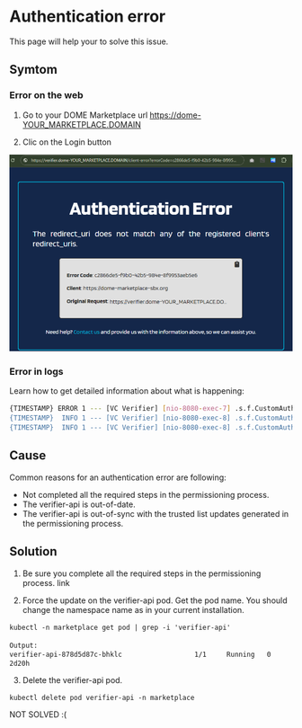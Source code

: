 # Authentication error
This page will help your to solve this issue.

## Symtom

### Error on the web

1. Go to your DOME Marketplace url https://dome-YOUR_MARKETPLACE.DOMAIN

2. Clic on the Login button 

![Verifier authentication error](./verifier-authentication-error.png)

### Error in logs
Learn how to get detailed information about what is happening:

```bash
{TIMESTAMP} ERROR 1 --- [VC Verifier] [nio-8080-exec-7] .s.f.CustomAuthorizationRequestConverter : {UUID_ERROR_CODE} - The redirect_uri does not match any of the registered client's redirect_uris.
{TIMESTAMP}  INFO 1 --- [VC Verifier] [nio-8080-exec-8] .s.f.CustomAuthorizationRequestConverter : CustomAuthorizationRequestConverter.convert
{TIMESTAMP}  INFO 1 --- [VC Verifier] [nio-8080-exec-8] .s.f.CustomAuthorizationRequestConverter : Retrieving JWT from request_uri: https://dome-YOUR_MARKETPLACE.DOMAIN/auth/vc/request.jwt
```


## Cause
Common reasons for an authentication error are following:

- Not completed all the required steps in the permissioning process.
- The verifier-api is out-of-date.
- The verifier-api is out-of-sync with the trusted list updates generated in the permissioning process.

## Solution

1. Be sure you complete all the required steps in the permissioning process. link

2. Force the update on the verifier-api pod. 
Get the pod name. 
You should change the namespace name as in your current installation.

```shell
kubectl -n marketplace get pod | grep -i 'verifier-api'

Output:
verifier-api-878d5d87c-bhklc                  1/1     Running   0         2d20h
```

3. Delete the verifier-api pod. 

```shell
kubectl delete pod verifier-api -n marketplace
```

NOT SOLVED :(